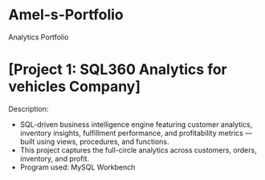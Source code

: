 # Amel-s-Portfolio
Analytics Portfolio
# [Project 1: SQL360 Analytics for vehicles Company]
Description:
* SQL-driven business intelligence engine featuring customer analytics, inventory insights, fulfillment performance, and profitability metrics — built using views, procedures, and functions.
* This project captures the full-circle analytics across customers, orders, inventory, and profit.
* Program used: MySQL Workbench
  

